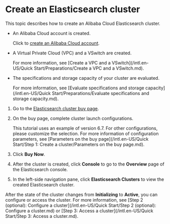 # Create an Elasticsearch cluster

This topic describes how to create an Alibaba Cloud Elasticsearch cluster.

-   An Alibaba Cloud account is created.

    Click to [create an Alibaba Cloud account](https://account.alibabacloud.com/register/intl_register.htm).

-   A Virtual Private Cloud \(VPC\) and a VSwitch are created.

    For more information, see [Create a VPC and a VSwitch](/intl.en-US/Quick Start/Preparations/Create a VPC and a VSwitch.md).

-   The specifications and storage capacity of your cluster are evaluated.

    For more information, see [Evaluate specifications and storage capacity](/intl.en-US/Quick Start/Preparations/Evaluate specifications and storage capacity.md).


1.  Go to the [Elasticsearch cluster buy page](https://common-buy-intl.alibabacloud.com/?commodityCode=elasticsearch_intl#/buy).

2.  On the buy page, complete cluster launch configurations.

    This tutorial uses an example of version 6.7. For other configurations, please customize the selection. For more information of configuration parameters, see [Parameters on the buy page](/intl.en-US/Quick Start/Step 1: Create a cluster/Parameters on the buy page.md).

3.  Click **Buy Now**.

4.  After the cluster is created, click **Console** to go to the **Overview** page of the Elasticsearch console.

5.  In the left-side navigation pane, click **Elasticsearch Clusters** to view the created Elasticsearch cluster.


After the state of the cluster changes from **Initializing** to **Active**, you can configure or access the cluster. For more information, see [Step 2 \(optional\): Configure a cluster](/intl.en-US/Quick Start/Step 2 (optional): Configure a cluster.md) or [Step 3: Access a cluster](/intl.en-US/Quick Start/Step 3: Access a cluster.md).

